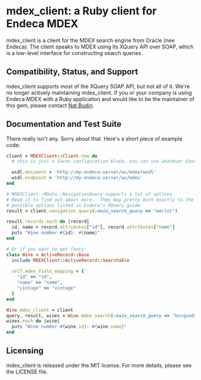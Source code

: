 # mdex_client: a Ruby client for Endeca MDEX

mdex_client is a client for the MDEX search engine from Oracle (nee Endeca).  The client speaks to MDEX using its XQuery API over SOAP, which is a low-level interface for constructing search queries.

## Compatibility, Status, and Support

mdex_client supports most of the XQuery SOAP API, but not all of it.  We're no longer actively maintaining mdex_client.  If you or your company is using Endeca MDEX with a Ruby application and would like to be the maintainer of this gem, please contact [Nat Budin](mailto:natbudin@gmail.com).

## Documentation and Test Suite

There really isn't any.  Sorry about that.  Here's a short piece of example code:

```ruby
client = MDEXClient::Client.new do
  # this is just a Savon configuration block, you can use whatever Savon params you need here

  wsdl.document = 'http://my-endeca-server/ws/mdex?wsdl'
  wsdl.endpoint = 'http://my-endeca-server/ws/mdex'
end

# MDEXClient::MData::NavigationQuery supports a lot of options.  
# Read it to find out about more.  They map pretty much exactly to the
# possible options listed in Endeca's XQuery guide.
result = client.navigation_query(:main_search_query => "merlot")

result.records.each do |record|
  id, name = record.attributes["id"], record.attributes["name"]
  puts "Wine number #{id}: #{name}"
end

# Or if you want to get fancy:
class Wine < ActiveRecord::Base
  include MDEXClient::ActiveRecord::Searchable
  
  self.mdex_field_mapping = {
	"id" => "id",
	"name" => "name",
	"vintage" => "vintage"
  }
end

Wine.mdex_client = client
query, result, wines = Wine.mdex_search(:main_search_query => "burgundy")
wines.each do |wine|
  puts "Wine number #{wine.id}: #{wine.name}"
end
```

## Licensing

mdex_client is released under the MIT license.  For more details, please see the LICENSE file.